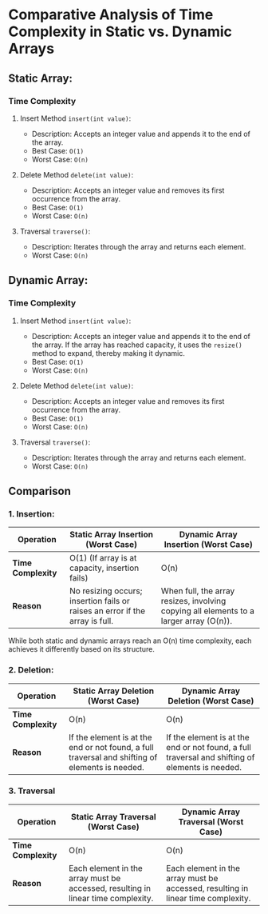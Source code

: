 # Comparative Analysis of Time Complexity in Static vs. Dynamic Arrays

## Static Array:

### Time Complexity

1. Insert Method ```insert(int value)```:
    - Description: Accepts an integer value and appends it to the end of the array.
    - Best Case: ```O(1)```
    - Worst Case: ```O(n)```

2. Delete Method ```delete(int value)```:
    - Description: Accepts an integer value and removes its first occurrence from the array.
    - Best Case: ```O(1)```
    - Worst Case: ```O(n)```

3. Traversal ```traverse()```:
    - Description: Iterates through the array and returns each element.
    - Worst Case: ```O(n)```

## Dynamic Array:

### Time Complexity

1. Insert Method ```insert(int value)```:
    - Description: Accepts an integer value and appends it to the end of the array. If the array has reached capacity, it uses the ```resize()``` method to expand, thereby making it dynamic.
    - Best Case: ```O(1)```
    - Worst Case: ```O(n)```

2. Delete Method ```delete(int value)```:
    - Description: Accepts an integer value and removes its first occurrence from the array.
    - Best Case: ```O(1)```
    - Worst Case: ```O(n)```

3. Traversal ```traverse()```:
    - Description: Iterates through the array and returns each element.
    - Worst Case: ```O(n)```

## Comparison
### 1. Insertion:

| Operation           | Static Array Insertion (Worst Case)                                          | Dynamic Array Insertion (Worst Case)                                                   |
| ------------------- | ---------------------------------------------------------------------------- | -------------------------------------------------------------------------------------- |
| **Time Complexity** | O(1) (If array is at capacity, insertion fails)                              | O(n)                                                                                   |
| **Reason**          | No resizing occurs; insertion fails or raises an error if the array is full. | When full, the array resizes, involving copying all elements to a larger array (O(n)). |

While both static and dynamic arrays reach an O(n) time complexity, each achieves it differently based on its structure.

### 2. Deletion:

| Operation           | Static Array Deletion (Worst Case)                                                              | Dynamic Array Deletion (Worst Case)                                                             |
| ------------------- | ----------------------------------------------------------------------------------------------- | ----------------------------------------------------------------------------------------------- |
| **Time Complexity** | O(n)                                                                                            | O(n)                                                                                            |
| **Reason**          | If the element is at the end or not found, a full traversal and shifting of elements is needed. | If the element is at the end or not found, a full traversal and shifting of elements is needed. |

### 3. Traversal

| Operation           | Static Array Traversal (Worst Case)                                              | Dynamic Array Traversal (Worst Case)                                             |
| ------------------- | -------------------------------------------------------------------------------- | -------------------------------------------------------------------------------- |
| **Time Complexity** | O(n)                                                                             | O(n)                                                                             |
| **Reason**          | Each element in the array must be accessed, resulting in linear time complexity. | Each element in the array must be accessed, resulting in linear time complexity. |
